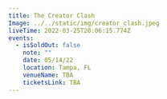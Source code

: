 ```yaml
---
title: The Creator Clash
Image: ../../static/img/creator_clash.jpeg
liveTime: 2022-03-25T20:06:15.774Z
events:
  - isSoldOut: false
    note: ""
    date: 05/14/22
    location: Tampa, FL
    venueName: TBA
    ticketsLink: TBA
---
```


